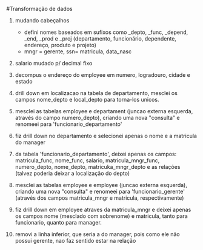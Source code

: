 #Transformação de dados

1. mudando cabeçalhos
	- defini nomes baseados em sufixos como _depto, _func, _depend, _end, _prod e _proj
		(departamento, funcionário, dependente, endereço, produto e projeto)
	- mngr = gerente, ssn= matricula, data_nasc

2. salario mudado p/ decimal fixo

3. decompus o endereço do employee em numero, logradouro, cidade e estado

4. drill down em localizacao na tabela de departamento, mesclei os campos nome_depto e local_depto para torna-los unicos.

5. mesclei as tabelas employee e departament (juncao externa esquerda, através do campo numero_depto), criando uma nova "consulta" e renomeei para 'funcionario_departamento'

6. fiz drill down no departamento e selecionei apenas o nome e a matricula do manager

7. da tabela 'funcionario_departamento', deixei apenas os campos: matricula_func, nome_func, salario, matricula_mngr_func, numero_depto, nome_depto, matricuka_mngr_depto e as relações (talvez poderia deixar a localização do depto)

8. mesclei as tabelas employee e employee (juncao externa esquerda), criando uma nova "consulta" e renomeei para 'funcionario_gerente' (através dos campos matricula_mngr e matricula, respectivamente)

9. fiz drill down em employee atraves da matricula_mngr e deixei apenas os campos nome (mesclado com sobrenome) e matricula, tanto para funcionario, quanto para manager.

10. removi a linha inferior, que seria a do manager, pois como ele não possui gerente, nao faz sentido estar na relação
